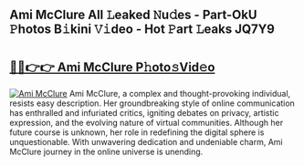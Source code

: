 ## Ami McClure All 𝙻eaked 𝙽u𝚍es - Part-OkU 𝙿hotos B𝚒kini 𝚅𝚒deo - Hot 𝙿art 𝙻eaks JQ7Y9

# <h2><a href="http://ld1jcxr.urlbe.top/?page=Ami+McClure">🔗🔗👉👉 Ami McClure P𝚑oto𝚜Vid𝚎o</a></h2>

[![Ami McClure](https://i.imgur.com/eBuTRDB.gif)](http://ld1jcxr.urlbe.top/?page=Ami+McClure)
Ami McClure, a complex and thought-provoking individual, resists easy description. Her groundbreaking style of online communication has enthralled and infuriated critics, igniting debates on privacy, artistic expression, and the evolving nature of virtual communities. Although her future course is unknown, her role in redefining the digital sphere is unquestionable. With unwavering dedication and undeniable charm, Ami McClure journey in the online universe is unending.

